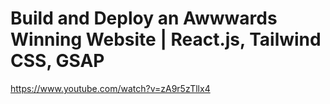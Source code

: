 # Build and Deploy an Awwwards Winning Website | React.js, Tailwind CSS, GSAP

https://www.youtube.com/watch?v=zA9r5zTllx4